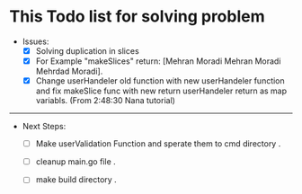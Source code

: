 # This Todo list for solving problem 
* Issues: 
    - [x] Solving duplication in slices 
    - [x] For Example "makeSlices" return:  [Mehran Moradi Mehran Moradi Mehrdad Moradi].
    - [x] Change userHandeler old function with new userHandeler function and fix makeSlice func with new return userHandeler return as map variabls. (From 2:48:30 Nana tutorial)
    
---

* Next Steps: 
    - [ ] Make userValidation Function and sperate them to cmd directory . 
    - [ ] cleanup main.go file . 
    - [ ] make build directory .

